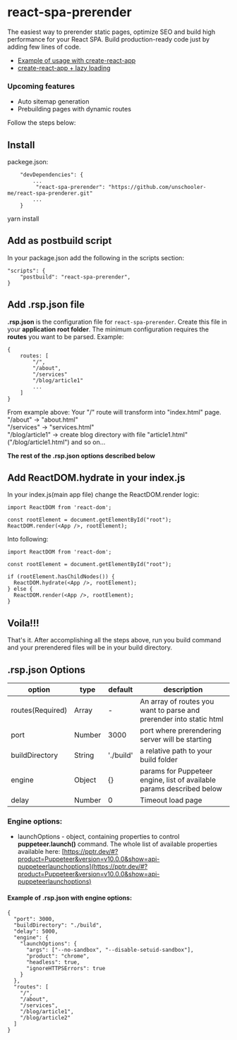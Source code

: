 # react-spa-prerender
The easiest way to prerender static pages, optimize SEO and build high performance for your React SPA.
Build production-ready code just by adding few lines of code.
* [Example of usage with create-react-app](https://github.com/sPavl0v/react-spa-prenderer/tree/master/examples/cra)
* [create-react-app + lazy loading](https://github.com/sPavl0v/react-spa-prenderer/tree/master/examples/cra-lazy)

### Upcoming features
* Auto sitemap generation
* Prebuilding pages with dynamic routes

Follow the steps below:

## Install
packege.json: 
```
    "devDependencies": {
        ...
         "react-spa-prerender": "https://github.com/unschooler-me/react-spa-prenderer.git"
        ...
    }
```
yarn install

## Add as postbuild script
In your package.json add the following in the scripts section:
```
"scripts": {
    "postbuild": "react-spa-prerender",
}
```

## Add .rsp.json file
__.rsp.json__ is the configuration file for `react-spa-prerender`. Create this file in your __application root folder__.
The minimum configuration requires the __routes__ you want to be parsed.
Example:
```
{
    routes: [
        "/",
        "/about",
        "/services"
        "/blog/article1"
        ...
    ]
}
```
From example above:
Your "/" route will transform into "index.html" page.  
"/about" -> "about.html"  
"/services" -> "services.html"  
"/blog/article1" -> create blog directory with file "article1.html" ("/blog/article1.html")
and so on...

__The rest of the .rsp.json options described below__

## Add ReactDOM.hydrate in your index.js 
In your index.js(main app file) change the ReactDOM.render logic:
```
import ReactDOM from 'react-dom';

const rootElement = document.getElementById("root");
ReactDOM.render(<App />, rootElement);
```
Into following:
```
import ReactDOM from 'react-dom';

const rootElement = document.getElementById("root");

if (rootElement.hasChildNodes()) {
  ReactDOM.hydrate(<App />, rootElement);
} else {
  ReactDOM.render(<App />, rootElement);
}
```

## Voila!!!
That's it. After accomplishing all the steps above, run you build command and your prerendered files will be in your build directory.

## .rsp.json Options

|option | type | default | description |
|-----|--------|------|---------|
| routes(Required) | Array | - | An array of routes you want to parse and prerender into static html|
| port | Number | 3000 | port where prerendering server will be starting |
| buildDirectory | String | './build' | a relative path to your build folder
|engine | Object | {} | params for Puppeteer engine, list of available params described below
| delay | Number | 0  | Timeout load page


### Engine options:
- launchOptions - object, containing properties to control **puppeteer.launch()** command. The whole list of available properties available here: [https://pptr.dev/#?product=Puppeteer&version=v10.0.0&show=api-puppeteerlaunchoptions](https://pptr.dev/#?product=Puppeteer&version=v10.0.0&show=api-puppeteerlaunchoptions)

#### Example of .rsp.json with engine options:
```
{
  "port": 3000,
  "buildDirectory": "./build",
  "delay": 5000,
  "engine": {
    "launchOptions": {
      "args": ["--no-sandbox", "--disable-setuid-sandbox"],
      "product": "chrome",
      "headless": true,
      "ignoreHTTPSErrors": true
    }
  },
  "routes": [
    "/",
    "/about",
    "/services",
    "/blog/article1",
    "/blog/article2"
  ]
}
```